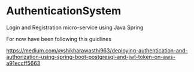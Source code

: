 # AuthenticationSystem
Login and Registration micro-service using Java Spring

For now have been following this guidlines 

https://medium.com/@shikharawasthi963/deploying-authentication-and-authorization-using-spring-boot-postgresql-and-jwt-token-on-aws-a91eccff5663